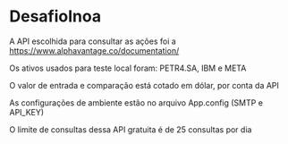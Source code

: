 # DesafioInoa

A API escolhida para consultar as ações foi a https://www.alphavantage.co/documentation/

Os ativos usados para teste local foram: PETR4.SA, IBM e META

O valor de entrada e comparação está cotado em dólar, por conta da API

As configurações de ambiente estão no arquivo App.config (SMTP e API_KEY)

O limite de consultas dessa API gratuita é de 25 consultas por dia
